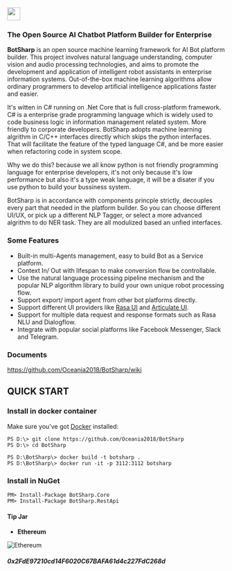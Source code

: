 # <img src="https://raw.githubusercontent.com/Oceania2018/BotSharp/master/BotSharp.WebHost/wwwroot/images/BotSharp.png" height="30">
### The Open Source AI Chatbot Platform Builder for Enterprise

**BotSharp** is an open source machine learning framework for AI Bot platform builder. This project involves natural language understanding, computer vision and audio processing technologies, and aims to promote the development and application of intelligent robot assistants in enterprise information systems. Out-of-the-box machine learning algorithms allow ordinary programmers to develop artificial intelligence applications faster and easier. 

It's witten  in C# running on .Net Core that is full cross-platform framework. C# is a enterprise grade programming language which is widely used to code business logic in information management related system. More friendly to corporate developers. BotSharp adopts machine learning algrithm in C/C++ interfaces directly which skips the python interfaces. That will facilitate the feature of the typed language C#, and be more easier when refactoring code in system scope. 

Why we do this? because we all know python is not friendly programming language for enterprise developers, it's not only because it's low performance but also it's a type weak language, it will be a disater if you use python to build your bussiness system.

BotSharp is in accordance with components princple strictly, decouples every part that needed in the platform builder. So you can choose different UI/UX, or pick up a different NLP Tagger, or select a more advanced algrithm to do NER task. They are all modulized based an unfied interfaces.

### Some Features
* Built-in multi-Agents management, easy to build Bot as a Service platform.
* Context In/ Out with lifespan to make conversion flow be controllable.
* Use the natural language processing pipeline mechanism and the popular NLP algorithm library to build your own unique robot processing flow.
* Support export/ import agent from other bot platforms directly.
* Support different UI providers like [Rasa UI](https://github.com/paschmann/rasa-ui) and [Articulate UI](https://spg.ai/projects/articulate/).
* Support for multiple data request and response formats such as Rasa NLU and Dialogflow.
* Integrate with popular social platforms like Facebook Messenger, Slack and Telegram.

### Documents
https://github.com/Oceania2018/BotSharp/wiki

## QUICK START
### Install in docker container
Make sure you've got [Docker](https://www.docker.com/) installed:
```
PS D:\> git clone https://github.com/Oceania2018/BotSharp
PS D:\> cd BotSharp
```
```
PS D:\BotSharp\> docker build -t botsharp .
PS D:\BotSharp\> docker run -it -p 3112:3112 botsharp
```

### Install in NuGet
````shell
PM> Install-Package BotSharp.Core
PM> Install-Package BotSharp.RestApi
````


#### Tip Jar
* **Ethereum**

![Ethereum](https://raw.githubusercontent.com/Haiping-Chen/Etherscan.NetSDK/master/qr_code_eth.jpg)
##### 0x2FdE97210cd14F6020C67BAFA61d4c227FdC268d

